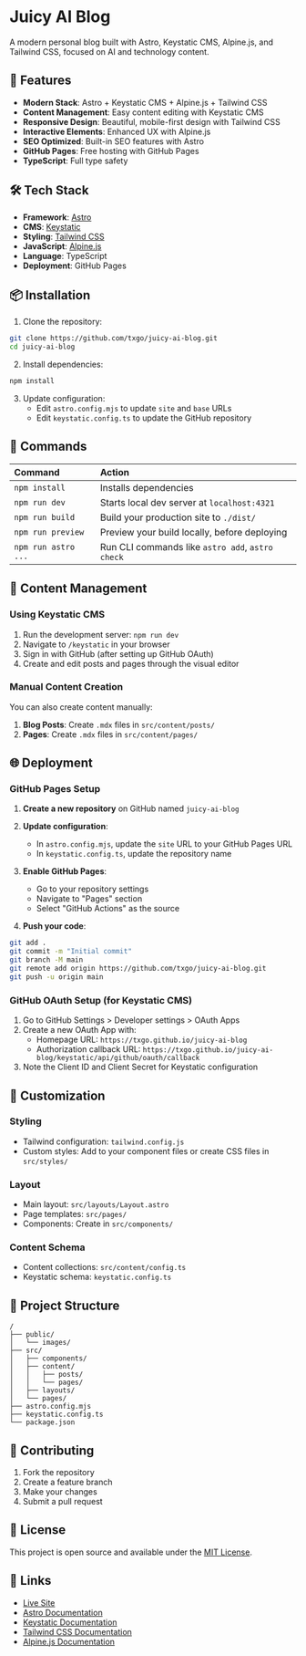 # Juicy AI Blog

A modern personal blog built with Astro, Keystatic CMS, Alpine.js, and Tailwind CSS, focused on AI and technology content.

## 🚀 Features

- **Modern Stack**: Astro + Keystatic CMS + Alpine.js + Tailwind CSS
- **Content Management**: Easy content editing with Keystatic CMS
- **Responsive Design**: Beautiful, mobile-first design with Tailwind CSS
- **Interactive Elements**: Enhanced UX with Alpine.js
- **SEO Optimized**: Built-in SEO features with Astro
- **GitHub Pages**: Free hosting with GitHub Pages
- **TypeScript**: Full type safety

## 🛠️ Tech Stack

- **Framework**: [Astro](https://astro.build/)
- **CMS**: [Keystatic](https://keystatic.com/)
- **Styling**: [Tailwind CSS](https://tailwindcss.com/)
- **JavaScript**: [Alpine.js](https://alpinejs.dev/)
- **Language**: TypeScript
- **Deployment**: GitHub Pages

## 📦 Installation

1. Clone the repository:
```bash
git clone https://github.com/txgo/juicy-ai-blog.git
cd juicy-ai-blog
```

2. Install dependencies:
```bash
npm install
```

3. Update configuration:
   - Edit `astro.config.mjs` to update `site` and `base` URLs
   - Edit `keystatic.config.ts` to update the GitHub repository

## 🧞 Commands

| Command                   | Action                                           |
| :------------------------ | :----------------------------------------------- |
| `npm install`             | Installs dependencies                            |
| `npm run dev`             | Starts local dev server at `localhost:4321`     |
| `npm run build`           | Build your production site to `./dist/`         |
| `npm run preview`         | Preview your build locally, before deploying    |
| `npm run astro ...`       | Run CLI commands like `astro add`, `astro check` |

## 📝 Content Management

### Using Keystatic CMS

1. Run the development server: `npm run dev`
2. Navigate to `/keystatic` in your browser
3. Sign in with GitHub (after setting up GitHub OAuth)
4. Create and edit posts and pages through the visual editor

### Manual Content Creation

You can also create content manually:

1. **Blog Posts**: Create `.mdx` files in `src/content/posts/`
2. **Pages**: Create `.mdx` files in `src/content/pages/`

## 🌐 Deployment

### GitHub Pages Setup

1. **Create a new repository** on GitHub named `juicy-ai-blog`

2. **Update configuration**:
   - In `astro.config.mjs`, update the `site` URL to your GitHub Pages URL
   - In `keystatic.config.ts`, update the repository name

3. **Enable GitHub Pages**:
   - Go to your repository settings
   - Navigate to "Pages" section
   - Select "GitHub Actions" as the source

4. **Push your code**:
```bash
git add .
git commit -m "Initial commit"
git branch -M main
git remote add origin https://github.com/txgo/juicy-ai-blog.git
git push -u origin main
```

### GitHub OAuth Setup (for Keystatic CMS)

1. Go to GitHub Settings > Developer settings > OAuth Apps
2. Create a new OAuth App with:
   - Homepage URL: `https://txgo.github.io/juicy-ai-blog`
   - Authorization callback URL: `https://txgo.github.io/juicy-ai-blog/keystatic/api/github/oauth/callback`
3. Note the Client ID and Client Secret for Keystatic configuration

## 🎨 Customization

### Styling

- Tailwind configuration: `tailwind.config.js`
- Custom styles: Add to your component files or create CSS files in `src/styles/`

### Layout

- Main layout: `src/layouts/Layout.astro`
- Page templates: `src/pages/`
- Components: Create in `src/components/`

### Content Schema

- Content collections: `src/content/config.ts`
- Keystatic schema: `keystatic.config.ts`

## 📁 Project Structure

```
/
├── public/
│   └── images/
├── src/
│   ├── components/
│   ├── content/
│   │   ├── posts/
│   │   └── pages/
│   ├── layouts/
│   └── pages/
├── astro.config.mjs
├── keystatic.config.ts
└── package.json
```

## 🤝 Contributing

1. Fork the repository
2. Create a feature branch
3. Make your changes
4. Submit a pull request

## 📄 License

This project is open source and available under the [MIT License](LICENSE).

## 🔗 Links

- [Live Site](https://txgo.github.io/juicy-ai-blog)
- [Astro Documentation](https://docs.astro.build)
- [Keystatic Documentation](https://keystatic.com/docs)
- [Tailwind CSS Documentation](https://tailwindcss.com/docs)
- [Alpine.js Documentation](https://alpinejs.dev/start-here)
